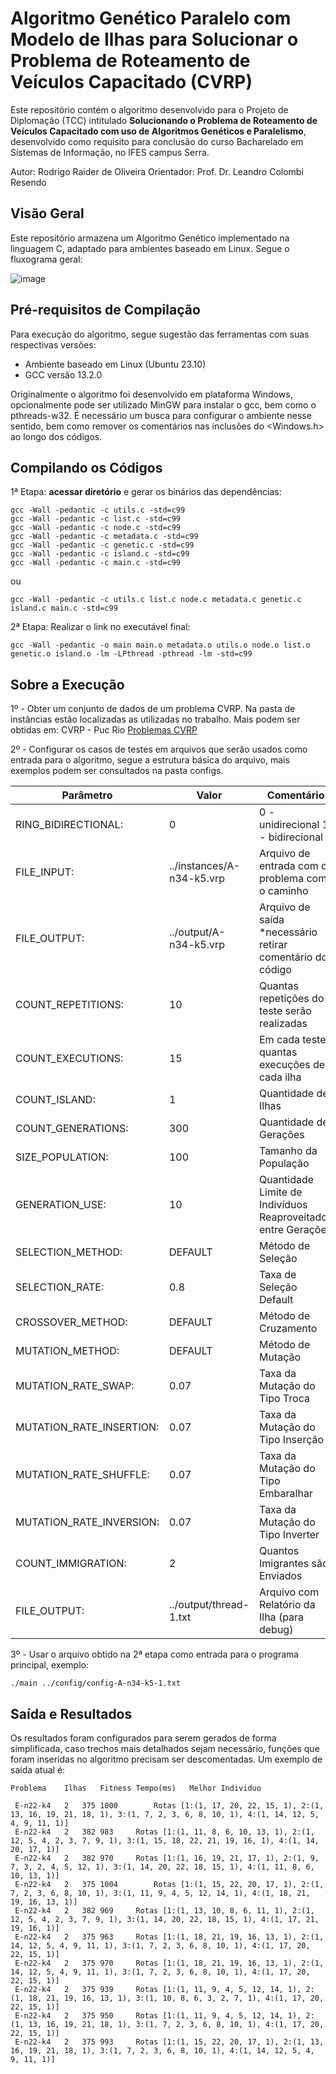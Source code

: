 # Algoritmo Genético Paralelo com Modelo de Ilhas para Solucionar o Problema de Roteamento de Veículos Capacitado (CVRP) 

Este repositório contém o algoritmo desenvolvido para o Projeto de Diplomação (TCC) intitulado **Solucionando o Problema de Roteamento de Veículos Capacitado com uso de Algoritmos Genéticos e Paralelismo**, desenvolvido como requisito para conclusão do curso Bacharelado em Sistemas de Informação, no IFES campus Serra.

Autor: Rodrigo Raider de Oliveira
Orientador: Prof. Dr. Leandro Colombi Resendo

## Visão Geral

Este repositório armazena um Algoritmo Genético implementado na linguagem C, adaptado para ambientes baseado em Linux. Segue o fluxograma geral:

![image](https://github.com/rraidero/parallel-island-ag-cvrp/assets/80008624/a5ca1da8-f505-49d7-b004-fff46861ac20)


## Pré-requisitos de Compilação

Para execução do algoritmo, segue sugestão das ferramentas com suas respectivas versões:
  - Ambiente baseado em Linux (Ubuntu 23.10)
  - GCC versão 13.2.0

Originalmente o algoritmo foi desenvolvido em plataforma Windows, opcionalmente pode ser utilizado MinGW para instalar o gcc, bem como o pthreads-w32. É necessário um busca para configurar o ambiente nesse sentido, bem como remover os comentários nas inclusões do <Windows.h> ao longo dos códigos.

## Compilando os Códigos

1ª Etapa: **acessar diretório** e gerar os binários das dependências:

```
gcc -Wall -pedantic -c utils.c -std=c99
gcc -Wall -pedantic -c list.c -std=c99
gcc -Wall -pedantic -c node.c -std=c99
gcc -Wall -pedantic -c metadata.c -std=c99
gcc -Wall -pedantic -c genetic.c -std=c99
gcc -Wall -pedantic -c island.c -std=c99
gcc -Wall -pedantic -c main.c -std=c99
```
ou 
```
gcc -Wall -pedantic -c utils.c list.c node.c metadata.c genetic.c island.c main.c -std=c99
```

2ª Etapa: Realizar o link no executável final:
```
gcc -Wall -pedantic -o main main.o metadata.o utils.o node.o list.o genetic.o island.o -lm -LPthread -pthread -lm -std=c99
```

## Sobre a Execução

1º - Obter um conjunto de dados de um problema CVRP. Na pasta de instâncias estão localizadas as utilizadas no trabalho. Mais podem ser obtidas em: CVRP - Puc Rio [Problemas CVRP](http://vrp.galgos.inf.puc-rio.br/index.php/en/plotted-instances?data=A-n32-k5)

2º - Configurar os casos de testes em arquivos que serão usados como entrada para o algoritmo, segue a estrutura básica do arquivo, mais exemplos podem ser consultados na pasta configs.

| Parâmetro                | Valor                     | Comentário                                                    |
|--------------------------|---------------------------|---------------------------------------------------------------|
| RING_BIDIRECTIONAL:      | 0                         | 0 - unidirecional 1 - bidirecional                            |
| FILE_INPUT:              | ../instances/A-n34-k5.vrp | Arquivo de entrada com o problema com o caminho               |
| FILE_OUTPUT:             | ../output/A-n34-k5.vrp    | Arquivo de saída *necessário retirar comentário do código     |
| COUNT_REPETITIONS:       | 10                        | Quantas repetições do teste serão realizadas                  |
| COUNT_EXECUTIONS:        | 15                        | Em cada teste, quantas execuções de cada ilha                 |
| COUNT_ISLAND:            | 1                         | Quantidade de Ilhas                                           |
| COUNT_GENERATIONS:       | 300                       | Quantidade de Gerações                                        |
| SIZE_POPULATION:         | 100                       | Tamanho da População                                          |
| GENERATION_USE:          | 10                        | Quantidade Limite de Indivíduos Reaproveitados entre Gerações |
| SELECTION_METHOD:        | DEFAULT                   | Método de Seleção                                             |
| SELECTION_RATE:          | 0.8                       | Taxa de Seleção Default                                       |
| CROSSOVER_METHOD:        | DEFAULT                   | Método de Cruzamento                                          |
| MUTATION_METHOD:         | DEFAULT                   | Método de Mutação                                             |
| MUTATION_RATE_SWAP:      | 0.07                      | Taxa da Mutação do Tipo Troca                                 |
| MUTATION_RATE_INSERTION: | 0.07                      | Taxa da Mutação do Tipo Inserção                              |
| MUTATION_RATE_SHUFFLE:   | 0.07                      | Taxa da Mutação do Tipo Embaralhar                            |
| MUTATION_RATE_INVERSION: | 0.07                      | Taxa da Mutação do Tipo Inverter                              |
| COUNT_IMMIGRATION:       | 2                         | Quantos Imigrantes são Enviados                               |
| FILE_OUTPUT:             | ../output/thread-1.txt    | Arquivo com Relatório da Ilha (para debug)                    |

3º - Usar o arquivo obtido na 2ª etapa como entrada para o programa principal, exemplo:

```
./main ../config/config-A-n34-k5-1.txt
```

## Saída e Resultados

Os resultados foram configurados para serem gerados de forma simplificada, caso trechos mais detalhados sejam necessário, funções que foram inseridas no algoritmo precisam ser descomentadas. Um exemplo de saída atual é:

```
Problema	Ilhas	Fitness	Tempo(ms)	Melhor Individuo

 E-n22-k4	2	375	1000		Rotas [1:(1, 17, 20, 22, 15, 1), 2:(1, 13, 16, 19, 21, 18, 1), 3:(1, 7, 2, 3, 6, 8, 10, 1), 4:(1, 14, 12, 5, 4, 9, 11, 1)]
 E-n22-k4	2	382	983		Rotas [1:(1, 11, 8, 6, 10, 13, 1), 2:(1, 12, 5, 4, 2, 3, 7, 9, 1), 3:(1, 15, 18, 22, 21, 19, 16, 1), 4:(1, 14, 20, 17, 1)]
 E-n22-k4	2	382	970		Rotas [1:(1, 16, 19, 21, 17, 1), 2:(1, 9, 7, 3, 2, 4, 5, 12, 1), 3:(1, 14, 20, 22, 18, 15, 1), 4:(1, 11, 8, 6, 10, 13, 1)]
 E-n22-k4	2	375	1004		Rotas [1:(1, 15, 22, 20, 17, 1), 2:(1, 7, 2, 3, 6, 8, 10, 1), 3:(1, 11, 9, 4, 5, 12, 14, 1), 4:(1, 18, 21, 19, 16, 13, 1)]
 E-n22-k4	2	382	969		Rotas [1:(1, 13, 10, 8, 6, 11, 1), 2:(1, 12, 5, 4, 2, 3, 7, 9, 1), 3:(1, 14, 20, 22, 18, 15, 1), 4:(1, 17, 21, 19, 16, 1)]
 E-n22-k4	2	375	963		Rotas [1:(1, 18, 21, 19, 16, 13, 1), 2:(1, 14, 12, 5, 4, 9, 11, 1), 3:(1, 7, 2, 3, 6, 8, 10, 1), 4:(1, 17, 20, 22, 15, 1)]
 E-n22-k4	2	375	970		Rotas [1:(1, 18, 21, 19, 16, 13, 1), 2:(1, 14, 12, 5, 4, 9, 11, 1), 3:(1, 7, 2, 3, 6, 8, 10, 1), 4:(1, 17, 20, 22, 15, 1)]
 E-n22-k4	2	375	939		Rotas [1:(1, 11, 9, 4, 5, 12, 14, 1), 2:(1, 18, 21, 19, 16, 13, 1), 3:(1, 10, 8, 6, 3, 2, 7, 1), 4:(1, 17, 20, 22, 15, 1)]
 E-n22-k4	2	375	950		Rotas [1:(1, 11, 9, 4, 5, 12, 14, 1), 2:(1, 13, 16, 19, 21, 18, 1), 3:(1, 7, 2, 3, 6, 8, 10, 1), 4:(1, 17, 20, 22, 15, 1)]
 E-n22-k4	2	375	993		Rotas [1:(1, 15, 22, 20, 17, 1), 2:(1, 13, 16, 19, 21, 18, 1), 3:(1, 7, 2, 3, 6, 8, 10, 1), 4:(1, 14, 12, 5, 4, 9, 11, 1)]
```


